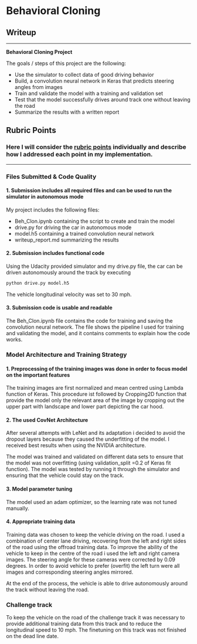 # **Behavioral Cloning** 

## Writeup 
---

**Behavioral Cloning Project**

The goals / steps of this project are the following:
* Use the simulator to collect data of good driving behavior
* Build, a convolution neural network in Keras that predicts steering angles from images
* Train and validate the model with a training and validation set
* Test that the model successfully drives around track one without leaving the road
* Summarize the results with a written report


[//]: # (Image References)

[image1]: ./examples/placeholder.png "Model Visualization"
[image2]: ./examples/placeholder.png "Grayscaling"
[image3]: ./examples/placeholder_small.png "Recovery Image"
[image4]: ./examples/placeholder_small.png "Recovery Image"
[image5]: ./examples/placeholder_small.png "Recovery Image"
[image6]: ./examples/placeholder_small.png "Normal Image"
[image7]: ./examples/placeholder_small.png "Flipped Image"

## Rubric Points
### Here I will consider the [rubric points](https://review.udacity.com/#!/rubrics/432/view) individually and describe how I addressed each point in my implementation.  

---
### Files Submitted & Code Quality

#### 1. Submission includes all required files and can be used to run the simulator in autonomous mode

My project includes the following files:
* Beh_Clon.ipynb containing the script to create and train the model
* drive.py for driving the car in autonomous mode
* model.h5 containing a trained convolution neural network 
* writeup_report.md summarizing the results

#### 2. Submission includes functional code
Using the Udacity provided simulator and my drive.py file, the car can be driven autonomously around the track by executing 
```sh
python drive.py model.h5
```
The vehicle longitudinal velocity was set to 30 mph.

#### 3. Submission code is usable and readable

The Beh_Clon.ipynb file contains the code for training and saving the convolution neural network. The file shows the pipeline I used for training and validating the model, and it contains comments to explain how the code works.

### Model Architecture and Training Strategy

#### 1. Preprocessing of the training images was done in order to focus model on the important features 

The training images are first normalized and mean centred using Lambda function of Keras. This procedure ist followed by Cropping2D function that provide the model only the relevant area of the image by cropping out the upper part with landscape and lower part depicting the car hood.  

#### 2. The used CovNet Architecture 

After several attempts with LeNet and its adaptation i decided to avoid the dropout layers because they caused the underfitting of the model. I received best results when using the NVIDIA architecture.

The model was trained and validated on different data sets to ensure that the model was not overfitting (using validation_split =0.2 of Keras fit function). The model was tested by running it through the simulator and ensuring that the vehicle could stay on the track.

#### 3. Model parameter tuning

The model used an adam optimizer, so the learning rate was not tuned manually.

#### 4. Appropriate training data

Training data was chosen to keep the vehicle driving on the road. I used a combination of center lane driving, recovering from the left and right sides of the road using the offroad training data. To improve the ability of the vehicle to keep in the centre of the road i used the left and right camera images. The steering angle for these cameras were corrected by 0.09 degrees. In order to avoid vehicle to prefer (overfit) the left turn were all images and corresponding steering angles mirrored.    
 
At the end of the process, the vehicle is able to drive autonomously around the track without leaving the road.

### Challenge track

To keep the vehicle on the road of the challenge track it was necessary to provide additional training data from this track and to reduce the longitudinal speed to 10 mph. The finetuning on this track was not finished on the dead line date.
